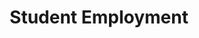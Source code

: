 ---
title: Student Employment
layout: dashboard
permalink: /student-employment.html
dashboard:
  container_id: studentEmployment
  data_sources:
    yearly: /kpidata/student-employment.csv
  default_frequency: yearly
  show_frequency_toggle: false
  default_tab: chart
  show_table: true
  table_columns: []
  charts: []
---